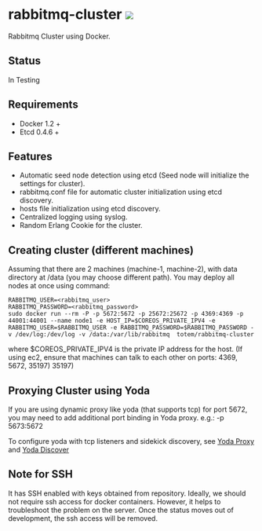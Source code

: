 # rabbitmq-cluster [![](https://badge.imagelayers.io/totem/rabbitmq-cluster:develop.svg)](https://imagelayers.io/?images=totem/rabbitmq-cluster:develop 'Get your own badge on imagelayers.io')

Rabbitmq Cluster using Docker.

## Status
In Testing

## Requirements
- Docker 1.2 +
- Etcd 0.4.6 +

## Features
- Automatic seed node detection using etcd (Seed node will initialize the settings for cluster).
- rabbitmq.conf file for automatic cluster initialization using etcd discovery.
- hosts file initialization using etcd discovery.
- Centralized logging using syslog.
- Random Erlang Cookie for the cluster.

## Creating cluster (different machines)
Assuming that there are 2 machines (machine-1, machine-2), with data directory
at /data (you may choose different path). You may deploy all nodes at once using command:

```
RABBITMQ_USER=<rabbitmq_user>
RABBITMQ_PASSWORD=<rabbitmq_password>
sudo docker run --rm -P -p 5672:5672 -p 25672:25672 -p 4369:4369 -p 44001:44001 --name node1 -e HOST_IP=$COREOS_PRIVATE_IPV4 -e RABBITMQ_USER=$RABBITMQ_USER -e RABBITMQ_PASSWORD=$RABBITMQ_PASSWORD -v /dev/log:/dev/log -v /data:/var/lib/rabbitmq  totem/rabbitmq-cluster
```  

where $COREOS_PRIVATE_IPV4 is the private IP address for the host. 
(If using ec2, ensure that machines can talk to each other on ports: 4369, 5672, 35197)
35197)

## Proxying Cluster using Yoda
If you are using dynamic proxy like yoda (that supports tcp) for port 5672, you may 
need to add additional port binding in Yoda proxy. 
e.g.: -p 5673:5672

To configure yoda with tcp listeners and sidekick discovery, see [Yoda Proxy](https://github.com/totem/yoda-proxy) 
and [Yoda Discover](https://github.com/totem/yoda-discover)


## Note for SSH
It has SSH enabled with keys obtained from repository. Ideally, we should not 
require ssh access for docker containers. However, it helps to troubleshoot the
problem on the server. Once the status moves out of development, the ssh access
will be removed.
